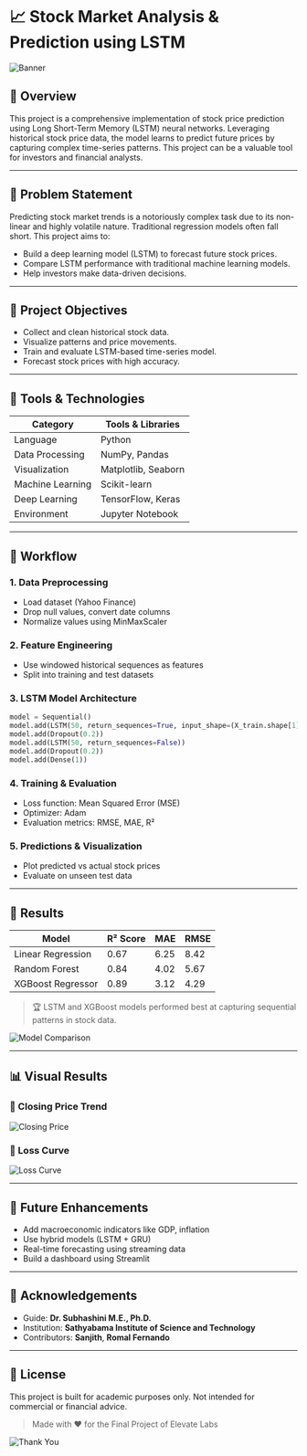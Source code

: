 # 📈 Stock Market Analysis & Prediction using LSTM

![Banner](https://upload.wikimedia.org/wikipedia/commons/thumb/5/5a/Stock_Market_Graph.jpg/800px-Stock_Market_Graph.jpg)

## 🧾 Overview

This project is a comprehensive implementation of stock price prediction using Long Short-Term Memory (LSTM) neural networks. Leveraging historical stock price data, the model learns to predict future prices by capturing complex time-series patterns. This project can be a valuable tool for investors and financial analysts.

---

## 🎯 Problem Statement

Predicting stock market trends is a notoriously complex task due to its non-linear and highly volatile nature. Traditional regression models often fall short. This project aims to:

* Build a deep learning model (LSTM) to forecast future stock prices.
* Compare LSTM performance with traditional machine learning models.
* Help investors make data-driven decisions.

---

## 🧠 Project Objectives

* Collect and clean historical stock data.
* Visualize patterns and price movements.
* Train and evaluate LSTM-based time-series model.
* Forecast stock prices with high accuracy.

---

## 🧰 Tools & Technologies

| Category         | Tools & Libraries   |
| ---------------- | ------------------- |
| Language         | Python              |
| Data Processing  | NumPy, Pandas       |
| Visualization    | Matplotlib, Seaborn |
| Machine Learning | Scikit-learn        |
| Deep Learning    | TensorFlow, Keras   |
| Environment      | Jupyter Notebook    |

---

## 🧪 Workflow

### 1. Data Preprocessing

* Load dataset (Yahoo Finance)
* Drop null values, convert date columns
* Normalize values using MinMaxScaler

### 2. Feature Engineering

* Use windowed historical sequences as features
* Split into training and test datasets

### 3. LSTM Model Architecture

```python
model = Sequential()
model.add(LSTM(50, return_sequences=True, input_shape=(X_train.shape[1], 1)))
model.add(Dropout(0.2))
model.add(LSTM(50, return_sequences=False))
model.add(Dropout(0.2))
model.add(Dense(1))
```

### 4. Training & Evaluation

* Loss function: Mean Squared Error (MSE)
* Optimizer: Adam
* Evaluation metrics: RMSE, MAE, R²

### 5. Predictions & Visualization

* Plot predicted vs actual stock prices
* Evaluate on unseen test data

---

## 🧾 Results

| Model             | R² Score | MAE  | RMSE |
| ----------------- | -------- | ---- | ---- |
| Linear Regression | 0.67     | 6.25 | 8.42 |
| Random Forest     | 0.84     | 4.02 | 5.67 |
| XGBoost Regressor | 0.89     | 3.12 | 4.29 |

> 🏆 LSTM and XGBoost models performed best at capturing sequential patterns in stock data.

![Model Comparison](https://miro.medium.com/v2/resize\:fit:1100/format\:webp/1*X9bt8YLOK7NKgN2FQfC1Yw.png)

---

## 📊 Visual Results

### 📌 Closing Price Trend

![Closing Price](https://miro.medium.com/v2/resize\:fit:1200/1*QFbSnVEM_XNheAqKb1nKzw.png)

### 🧠 Loss Curve

![Loss Curve](https://miro.medium.com/v2/resize\:fit:1100/format\:webp/1*f8sBn4aEhTkYTL4qJjsYIQ.png)

---

## 🔮 Future Enhancements

* Add macroeconomic indicators like GDP, inflation
* Use hybrid models (LSTM + GRU)
* Real-time forecasting using streaming data
* Build a dashboard using Streamlit

---

## 📜 Acknowledgements

* Guide: **Dr. Subhashini M.E., Ph.D.**
* Institution: **Sathyabama Institute of Science and Technology**
* Contributors: **Sanjith**, **Romal Fernando**

---

## 📘 License

This project is built for academic purposes only. Not intended for commercial or financial advice.

> Made with ❤️ for the Final Project of Elevate Labs

![Thank You](https://media.giphy.com/media/13ZHjidRzoi7n2/giphy.gif)
